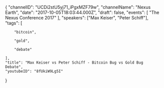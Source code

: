 {
    "channelID": "UCDi2stU5yj71_iPgxMZF79w",
    "channelName": "Nexus Earth",
    "date": "2017-10-05T18:03:44.000Z",
    "draft": false,
    "events": [
        "The Nexus Conference 2017"
    ],
    "speakers": ["Max Keiser", "Peter Schiff"],
    "tags": [
        
        "bitcoin",

        "gold",

        "debate"

    ],
    "title": "Max Keiser vs Peter Schiff - Bitcoin Bug vs Gold Bug Debate",
    "youtubeID": "8fUkiW9Lg5I"
}
